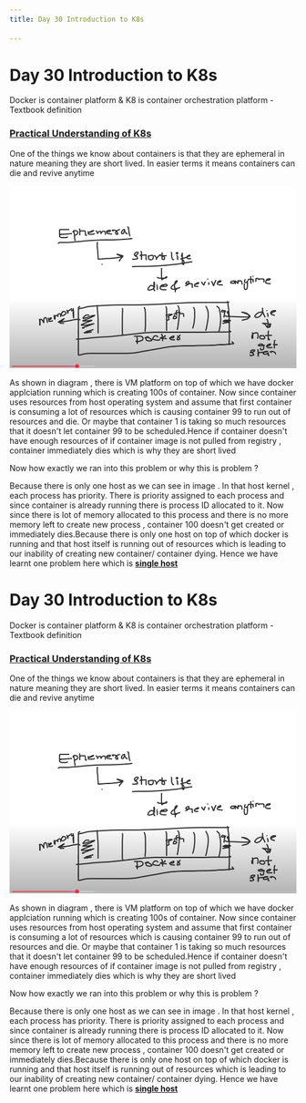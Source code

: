 ```yaml
---
title: Day 30 Introduction to K8s

---
```


# Day 30 Introduction to K8s

Docker is container platform & K8 is container orchestration platform - Textbook definition

### <u>Practical Understanding of K8s</u> ###

One of the things we know about containers is that they are ephemeral in nature meaning they are short lived. In easier terms it means containers can die and revive anytime

![](images/Day30/1.png)


As shown in diagram , there is VM platform on top of which we have docker applciation running which is creating 100s of container.
Now since container uses resources from host operating system and assume that first container is consuming a lot of resources which is causing container 99 to run out of resources and die. Or maybe that container 1 is taking so much resources that it doesn't let container 99 to be scheduled.Hence if container doesn't have enough resources of if container image is not pulled from registry , container immediately dies which is why they are short lived

Now how exactly we ran into this problem or why this is problem ?

Because there is only one host as we can see in image . In that host kernel , each process has priority. There is priority assigned to each process and since container is already running there is process ID allocated to it. Now since there is lot of memory allocated to this process and there is no more memory left to create new process , container 100 doesn't get created or immediately dies.Because there is only one host on top of which docker is running and that host itself is running out of resources which is leading to our inability of creating new container/ container dying. Hence we have learnt one problem here which is **<u>single host</u>**





# Day 30 Introduction to K8s

Docker is container platform & K8 is container orchestration platform - Textbook definition

### <u>Practical Understanding of K8s</u> ###

One of the things we know about containers is that they are ephemeral in nature meaning they are short lived. In easier terms it means containers can die and revive anytime

![](images/Day30/1.png)


As shown in diagram , there is VM platform on top of which we have docker applciation running which is creating 100s of container.
Now since container uses resources from host operating system and assume that first container is consuming a lot of resources which is causing container 99 to run out of resources and die. Or maybe that container 1 is taking so much resources that it doesn't let container 99 to be scheduled.Hence if container doesn't have enough resources of if container image is not pulled from registry , container immediately dies which is why they are short lived

Now how exactly we ran into this problem or why this is problem ?

Because there is only one host as we can see in image . In that host kernel , each process has priority. There is priority assigned to each process and since container is already running there is process ID allocated to it. Now since there is lot of memory allocated to this process and there is no more memory left to create new process , container 100 doesn't get created or immediately dies.Because there is only one host on top of which docker is running and that host itself is running out of resources which is leading to our inability of creating new container/ container dying. Hence we have learnt one problem here which is **<u>single host</u>**





